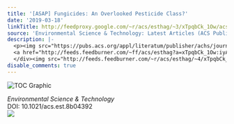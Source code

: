 ```yaml
---
title: '[ASAP] Fungicides: An Overlooked Pesticide Class?'
date: '2019-03-18'
linkTitle: http://feedproxy.google.com/~r/acs/esthag/~3/xTpqbCk_1Ow/acs.est.8b04392
source: 'Environmental Science & Technology: Latest Articles (ACS Publications)'
description: |-
  <p><img src="https://pubs.acs.org/appl/literatum/publisher/achs/journals/content/esthag/0/esthag.ahead-of-print/acs.est.8b04392/20190318/images/medium/es-2018-04392f_0006.gif" alt="TOC Graphic"/></p><div><cite>Environmental Science & Technology</cite></div><div>DOI: 10.1021/acs.est.8b04392</div><div class="feedflare">
  <a href="http://feeds.feedburner.com/~ff/acs/esthag?a=xTpqbCk_1Ow:iyAUMF8ykGE:yIl2AUoC8zA"><img src="http://feeds.feedburner.com/~ff/acs/esthag?d=yIl2AUoC8zA" border="0"></img></a>
  </div><img src="http://feeds.feedburner.com/~r/acs/esthag/~4/xTpqbCk_1Ow" height="1" width="1" ...
disable_comments: true
---
```

<p><img src="https://pubs.acs.org/appl/literatum/publisher/achs/journals/content/esthag/0/esthag.ahead-of-print/acs.est.8b04392/20190318/images/medium/es-2018-04392f_0006.gif" alt="TOC Graphic"/></p><div><cite>Environmental Science & Technology</cite></div><div>DOI: 10.1021/acs.est.8b04392</div><div class="feedflare">
<a href="http://feeds.feedburner.com/~ff/acs/esthag?a=xTpqbCk_1Ow:iyAUMF8ykGE:yIl2AUoC8zA"><img src="http://feeds.feedburner.com/~ff/acs/esthag?d=yIl2AUoC8zA" border="0"></img></a>
</div><img src="http://feeds.feedburner.com/~r/acs/esthag/~4/xTpqbCk_1Ow" height="1" width="1" ...